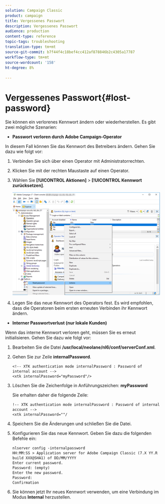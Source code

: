 ```yaml
---
solution: Campaign Classic
product: campaign
title: Vergessenes Passwort
description: Vergessenes Passwort
audience: production
content-type: reference
topic-tags: troubleshooting
translation-type: tm+mt
source-git-commit: b7f44f4c18bef4cc412af878846b2c4305a17787
workflow-type: tm+mt
source-wordcount: '158'
ht-degree: 8%

---
```



# Vergessenes Passwort{#lost-password}

Sie können ein verlorenes Kennwort ändern oder wiederherstellen.
Es gibt zwei mögliche Szenarien:

* **Passwort verloren durch Adobe Campaign-Operator**

In diesem Fall können Sie das Kennwort des Betreibers ändern.
Gehen Sie dazu wie folgt vor:

1. Verbinden Sie sich über einen Operator mit Administratorrechten.
1. Klicken Sie mit der rechten Maustaste auf einen Operator.
1. Wählen Sie **[!UICONTROL Aktionen]** > **[!UICONTROL Kennwort zurücksetzen]**.

   ![](assets/operator-passwd.png)

1. Legen Sie das neue Kennwort des Operators fest. Es wird empfohlen, dass die Operatoren beim ersten erneuten Verbinden ihr Kennwort ändern.

* **Interner Passwortverlust (nur lokale Kunden)**

Wenn das interne Kennwort verloren geht, müssen Sie es erneut initialisieren.
Gehen Sie dazu wie folgt vor:

1. Bearbeiten Sie die Datei **/usr/local/neolane/nl6/conf/serverConf.xml**.

1. Gehen Sie zur Zeile **internalPassword**.

   ```
   <!-- XTK authentication mode internalPassword : Password of internal account -->
   <xtk internalPassword="myPassword"/>
   ```

1. Löschen Sie die Zeichenfolge in Anführungszeichen: **myPassword**

   Sie erhalten daher die folgende Zeile:

   ```
   !-- XTK authentication mode internalPassword : Password of internal account -->
   <xtk internalPassword=""/
   ```

1. Speichern Sie die Änderungen und schließen Sie die Datei.

1. Konfigurieren Sie das neue Kennwort. Geben Sie dazu die folgenden Befehle ein:

   ```
   nlserver config -internalpassword
   HH:MM:SS > Application server for Adobe Campaign Classic (7.X YY.R build XXX@SHA1) of DD/MM/YYYY
   Enter current password.
   Password: (empty)
   Enter the new password.
   Password: 
   Confirmation 
   ```

1. Sie können jetzt Ihr neues Kennwort verwenden, um eine Verbindung im Modus **Internal** herzustellen.
